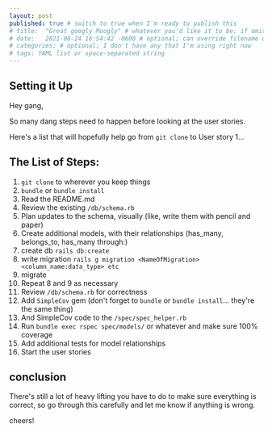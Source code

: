 ```yaml
---
layout: post
published: true # switch to true when I'm ready to publish this
# title:  "Great googly Moogly" # whatever you'd like it to be; if omitted will default to file name title
# date:   2021-08-24 16:54:42 -0600 # optional; can override filename date to re-order articles; but it must contain all those different parts; -0600 is MST
# categories: # optional; I don't have any that I'm using right now
# tags: YAML list or space-separated string
---
```


## Setting it Up
Hey gang,

So many dang steps need to happen before looking at the user stories.

Here's a list that will hopefully help go from `git clone` to User story 1...

## The List of Steps:

1. `git clone` to wherever you keep things
2. `bundle` or `bundle install`
3. Read the README.md
4. Review the existing `/db/schema.rb`
5. Plan updates to the schema, visually (like, write them with pencil and paper)
6. Create additional models, with their relationships (has_many, belongs_to, has_many through:)
7. create db `rails db:create`
8. write migration `rails g migration <NameOfMigration> <column_name:data_type> etc`
9. migrate
10. Repeat 8 and 9 as necessary
11. Review `/db/schema.rb` for correctness
12. Add `SimpleCov` gem (don't forget to `bundle` or `bundle install`... they're the same thing)
13. And SimpleCov code to the `/spec/spec_helper.rb`
14. Run `bundle exec rspec spec/models/` or whatever and make sure 100% coverage
15. Add additional tests for model relationships
16. Start the user stories

## conclusion

There's still a lot of heavy lifting you have to do to make sure everything is correct, so go through this carefully and let me know if anything is wrong.

cheers!